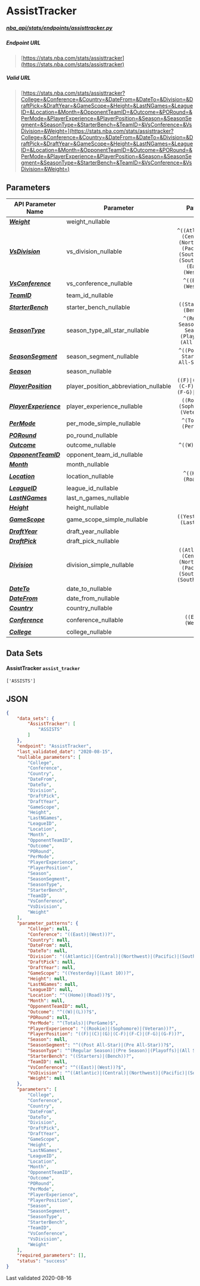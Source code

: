 # AssistTracker
##### [nba_api/stats/endpoints/assisttracker.py](https://github.com/swar/nba_api/blob/master/nba_api/stats/endpoints/assisttracker.py)

##### Endpoint URL
>[https://stats.nba.com/stats/assisttracker](https://stats.nba.com/stats/assisttracker)

##### Valid URL
>[https://stats.nba.com/stats/assisttracker?College=&Conference=&Country=&DateFrom=&DateTo=&Division=&DraftPick=&DraftYear=&GameScope=&Height=&LastNGames=&LeagueID=&Location=&Month=&OpponentTeamID=&Outcome=&PORound=&PerMode=&PlayerExperience=&PlayerPosition=&Season=&SeasonSegment=&SeasonType=&StarterBench=&TeamID=&VsConference=&VsDivision=&Weight=](https://stats.nba.com/stats/assisttracker?College=&Conference=&Country=&DateFrom=&DateTo=&Division=&DraftPick=&DraftYear=&GameScope=&Height=&LastNGames=&LeagueID=&Location=&Month=&OpponentTeamID=&Outcome=&PORound=&PerMode=&PlayerExperience=&PlayerPosition=&Season=&SeasonSegment=&SeasonType=&StarterBench=&TeamID=&VsConference=&VsDivision=&Weight=)

## Parameters
API Parameter Name | Parameter | Pattern | Required | Nullable
------------ | ------------ | :-----------: | :---: | :---:
[_**Weight**_](https://hoopR.sportsdataverse.org/docs/NBA/parameters#Weight) | weight_nullable |  |  | `Y` | 
[_**VsDivision**_](https://hoopR.sportsdataverse.org/docs/NBA/parameters#VsDivision) | vs_division_nullable | `^((Atlantic)\|(Central)\|(Northwest)\|(Pacific)\|(Southeast)\|(Southwest)\|(East)\|(West))?$` |  | `Y` | 
[_**VsConference**_](https://hoopR.sportsdataverse.org/docs/NBA/parameters#VsConference) | vs_conference_nullable | `^((East)\|(West))?$` |  | `Y` | 
[_**TeamID**_](https://hoopR.sportsdataverse.org/docs/NBA/parameters#TeamID) | team_id_nullable |  |  | `Y` | 
[_**StarterBench**_](https://hoopR.sportsdataverse.org/docs/NBA/parameters#StarterBench) | starter_bench_nullable | `((Starters)\|(Bench))?` |  | `Y` | 
[_**SeasonType**_](https://hoopR.sportsdataverse.org/docs/NBA/parameters#SeasonType) | season_type_all_star_nullable | `^(Regular Season)\|(Pre Season)\|(Playoffs)\|(All Star)$` |  | `Y` | 
[_**SeasonSegment**_](https://hoopR.sportsdataverse.org/docs/NBA/parameters#SeasonSegment) | season_segment_nullable | `^((Post All-Star)\|(Pre All-Star))?$` |  | `Y` | 
[_**Season**_](https://hoopR.sportsdataverse.org/docs/NBA/parameters#Season) | season_nullable |  |  | `Y` | 
[_**PlayerPosition**_](https://hoopR.sportsdataverse.org/docs/NBA/parameters#PlayerPosition) | player_position_abbreviation_nullable | `((F)\|(C)\|(G)\|(C-F)\|(F-C)\|(F-G)\|(G-F))?` |  | `Y` | 
[_**PlayerExperience**_](https://hoopR.sportsdataverse.org/docs/NBA/parameters#PlayerExperience) | player_experience_nullable | `((Rookie)\|(Sophomore)\|(Veteran))?` |  | `Y` | 
[_**PerMode**_](https://hoopR.sportsdataverse.org/docs/NBA/parameters#PerMode) | per_mode_simple_nullable | `^(Totals)\|(PerGame)$` |  | `Y` | 
[_**PORound**_](https://hoopR.sportsdataverse.org/docs/NBA/parameters#PORound) | po_round_nullable |  |  | `Y` | 
[_**Outcome**_](https://hoopR.sportsdataverse.org/docs/NBA/parameters#Outcome) | outcome_nullable | `^((W)\|(L))?$` |  | `Y` | 
[_**OpponentTeamID**_](https://hoopR.sportsdataverse.org/docs/NBA/parameters#OpponentTeamID) | opponent_team_id_nullable |  |  | `Y` | 
[_**Month**_](https://hoopR.sportsdataverse.org/docs/NBA/parameters#Month) | month_nullable |  |  | `Y` | 
[_**Location**_](https://hoopR.sportsdataverse.org/docs/NBA/parameters#Location) | location_nullable | `^((Home)\|(Road))?$` |  | `Y` | 
[_**LeagueID**_](https://hoopR.sportsdataverse.org/docs/NBA/parameters#LeagueID) | league_id_nullable |  |  | `Y` | 
[_**LastNGames**_](https://hoopR.sportsdataverse.org/docs/NBA/parameters#LastNGames) | last_n_games_nullable |  |  | `Y` | 
[_**Height**_](https://hoopR.sportsdataverse.org/docs/NBA/parameters#Height) | height_nullable |  |  | `Y` | 
[_**GameScope**_](https://hoopR.sportsdataverse.org/docs/NBA/parameters#GameScope) | game_scope_simple_nullable | `((Yesterday)\|(Last 10))?` |  | `Y` | 
[_**DraftYear**_](https://hoopR.sportsdataverse.org/docs/NBA/parameters#DraftYear) | draft_year_nullable |  |  | `Y` | 
[_**DraftPick**_](https://hoopR.sportsdataverse.org/docs/NBA/parameters#DraftPick) | draft_pick_nullable |  |  | `Y` | 
[_**Division**_](https://hoopR.sportsdataverse.org/docs/NBA/parameters#Division) | division_simple_nullable | `((Atlantic)\|(Central)\|(Northwest)\|(Pacific)\|(Southeast)\|(Southwest))?` |  | `Y` | 
[_**DateTo**_](https://hoopR.sportsdataverse.org/docs/NBA/parameters#DateTo) | date_to_nullable |  |  | `Y` | 
[_**DateFrom**_](https://hoopR.sportsdataverse.org/docs/NBA/parameters#DateFrom) | date_from_nullable |  |  | `Y` | 
[_**Country**_](https://hoopR.sportsdataverse.org/docs/NBA/parameters#Country) | country_nullable |  |  | `Y` | 
[_**Conference**_](https://hoopR.sportsdataverse.org/docs/NBA/parameters#Conference) | conference_nullable | `((East)\|(West))?` |  | `Y` | 
[_**College**_](https://hoopR.sportsdataverse.org/docs/NBA/parameters#College) | college_nullable |  |  | `Y` | 

## Data Sets
#### AssistTracker `assist_tracker`
```text
['ASSISTS']
```


## JSON
```json
{
    "data_sets": {
        "AssistTracker": [
            "ASSISTS"
        ]
    },
    "endpoint": "AssistTracker",
    "last_validated_date": "2020-08-15",
    "nullable_parameters": [
        "College",
        "Conference",
        "Country",
        "DateFrom",
        "DateTo",
        "Division",
        "DraftPick",
        "DraftYear",
        "GameScope",
        "Height",
        "LastNGames",
        "LeagueID",
        "Location",
        "Month",
        "OpponentTeamID",
        "Outcome",
        "PORound",
        "PerMode",
        "PlayerExperience",
        "PlayerPosition",
        "Season",
        "SeasonSegment",
        "SeasonType",
        "StarterBench",
        "TeamID",
        "VsConference",
        "VsDivision",
        "Weight"
    ],
    "parameter_patterns": {
        "College": null,
        "Conference": "((East)|(West))?",
        "Country": null,
        "DateFrom": null,
        "DateTo": null,
        "Division": "((Atlantic)|(Central)|(Northwest)|(Pacific)|(Southeast)|(Southwest))?",
        "DraftPick": null,
        "DraftYear": null,
        "GameScope": "((Yesterday)|(Last 10))?",
        "Height": null,
        "LastNGames": null,
        "LeagueID": null,
        "Location": "^((Home)|(Road))?$",
        "Month": null,
        "OpponentTeamID": null,
        "Outcome": "^((W)|(L))?$",
        "PORound": null,
        "PerMode": "^(Totals)|(PerGame)$",
        "PlayerExperience": "((Rookie)|(Sophomore)|(Veteran))?",
        "PlayerPosition": "((F)|(C)|(G)|(C-F)|(F-C)|(F-G)|(G-F))?",
        "Season": null,
        "SeasonSegment": "^((Post All-Star)|(Pre All-Star))?$",
        "SeasonType": "^(Regular Season)|(Pre Season)|(Playoffs)|(All Star)$",
        "StarterBench": "((Starters)|(Bench))?",
        "TeamID": null,
        "VsConference": "^((East)|(West))?$",
        "VsDivision": "^((Atlantic)|(Central)|(Northwest)|(Pacific)|(Southeast)|(Southwest)|(East)|(West))?$",
        "Weight": null
    },
    "parameters": [
        "College",
        "Conference",
        "Country",
        "DateFrom",
        "DateTo",
        "Division",
        "DraftPick",
        "DraftYear",
        "GameScope",
        "Height",
        "LastNGames",
        "LeagueID",
        "Location",
        "Month",
        "OpponentTeamID",
        "Outcome",
        "PORound",
        "PerMode",
        "PlayerExperience",
        "PlayerPosition",
        "Season",
        "SeasonSegment",
        "SeasonType",
        "StarterBench",
        "TeamID",
        "VsConference",
        "VsDivision",
        "Weight"
    ],
    "required_parameters": [],
    "status": "success"
}
```

Last validated 2020-08-16
